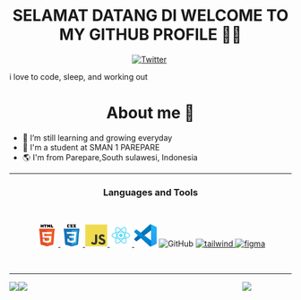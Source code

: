 
<h1 align='center'> SELAMAT DATANG DI WELCOME TO MY GITHUB PROFILE 👋😁 </h1>


<p align="center">
<a href="https://twitter.com/Ameeeekk"><img src="https://img.shields.io/badge/Twitter-1DA1F2?style=for-the-badge&logo=twitter&logoColor=white" alt="Twitter" /></a>&nbsp;
</p>
i love to code, sleep, and working out 


<h1 align='center'> About me 🤡 </h1>

- 🌱 I’m still learning and growing everyday 
- 🏫 I'm a student at SMAN 1 PAREPARE
- 🌎 I'm from Parepare,South sulawesi, Indonesia

---

<p>
<h3 align="center"> Languages and Tools</h3>
</p>
<br />
<p align="center">
<a href="https://www.w3.org/html/" target="_blank"> <img src="https://raw.githubusercontent.com/devicons/devicon/master/icons/html5/html5-original-wordmark.svg" alt="html5" width="40" height="40"/> </a>
<a href="https://www.w3schools.com/css/" target="_blank"> <img src="https://raw.githubusercontent.com/devicons/devicon/master/icons/css3/css3-original-wordmark.svg" alt="css3" width="40" height="40"/> </a>
<a href="https://developer.mozilla.org/en-US/docs/Web/JavaScript" target="_blank"> <img src="https://raw.githubusercontent.com/devicons/devicon/master/icons/javascript/javascript-original.svg" alt="javascript" width="40" height="40"/> </a>
<a href="https://reactjs.org/" target="_blank"> <img src="https://raw.githubusercontent.com/github/explore/80688e429a7d4ef2fca1e82350fe8e3517d3494d/topics/react/react.png" alt="react" width="40" height="40"/> </a>
<img alt="Visual Studio Code" width="40px" src="https://raw.githubusercontent.com/github/explore/80688e429a7d4ef2fca1e82350fe8e3517d3494d/topics/visual-studio-code/visual-studio-code.png" />
<img alt="GitHub" width="40px" src="https://github.com/YuriDevAT/YuriDevAT/blob/main/github_.png" />
<a href="https://tailwindcss.com/" target="_blank"> <img src="https://www.vectorlogo.zone/logos/tailwindcss/tailwindcss-icon.svg" alt="tailwind" width="40" height="40"/> </a>  
<a href="https://www.figma.com/" target="_blank"> <img src="https://www.vectorlogo.zone/logos/figma/figma-icon.svg" alt="figma" width="40" height="40"/> </a>
   </p>
<br />

---
<p style="display:flex;">
<img src = "https://github-readme-stats.vercel.app/api?username=Ameeeek&count_private=true&show_icons=true&theme=radical&)](https://github.com/Ameeeek/github-readme-stats)" >
 <img src="https://github-readme-stats.vercel.app/api/top-langs/?username=Ameeeek&layout=compact&theme=radical" width="400" />

<img src = "https://discord.c99.nl/widget/theme-3/291715441867489291.png">

   
</p>
<!--
**Ameeeek/readme** is a ✨ _special_ ✨ repository because its `README.md` (this file) appears on your GitHub profile.
